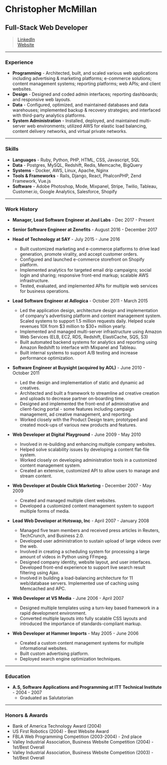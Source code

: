 # Christopher McMillan
## Full-Stack Web Developer

> [LinkedIn](https://www.linkedin.com/in/kmsquared)  
> [Website](http://www.kmsquared.net)

---

### Experience

* **Programming** - Architected, built, and scaled various web applications including advertising & marketing platforms; e-commerce solutions; content management systems; reporting platforms; web APIs; and client websites.
* **Design** - Designed and coded admin interfaces; reporting dashboards; and responsive web layouts.
* **Data** -  Configured, optimized, and maintained databases and data warehouses; implemented backup & recovery strategies; and interfaced with third-party analytics platforms.
* **System Administration** - Installed, deployed, and maintained multi-server web environments; utilized AWS for elastic load balancing, content delivery networks, and virtual private networks.

---

###  Skills

* **Languages** - Ruby, Python, PHP, HTML, CSS, Javascript, SQL
* **Data** - Postgres, MySQL, Redshift, Redis, Memcache, BigQuery
* **Systems** - Docker, AWS, Linux, Apache, Nginx
* **Tools & Frameworks** - Rails, Django, React, PhalconPHP, Zend Framework, Vue.js
* **Software** - Adobe Photoshop, Mode, Mixpanel, Stripe, Twilio, Tableau, Customer.io, Google Analytics, Salesforce, Shopify

---

### Work History

* **Manager, Lead Software Engineer at Juul Labs** - Dec 2017 - Present

* **Senior Software Engineer at Zenefits** - August 2016 - December 2017

* **Head of Technology at SAY** - July 2015 - June 2016
  * Built customized marketing and e-commerce platforms to drive lead generation, promote virality, and accept customer orders.
  * Configured and launched e-commerce storefront on Shopify platform. 
  * Implemented analytics for targeted email drip campaigns; social login and sharing; responsive front-end markup; scalable AWS infrastructure.
  * Tested, evaluated, and implemented APIs for multiple web services for business operations.


* **Lead Software Engineer at Adlogica** - October 2011 - March 2015
  * Led the application design, architecture design and implementation of company's advertising platform and content management system. Scaled systems to support 1.5 million requests daily. Helped scale revenues 10X from $3 million to $30+ million yearly.
  * Implemented and managed multi-server infrastructure using Amazon Web Services (ELB, EC2, RDS, Redshift, ElastiCache, SQS, S3)
  * Built automated backend systems for analytics and reporting using Amazon Redshift to interface with Mixpanel and Tableau.
  * Built internal systems to support A/B testing and increase performance optimization.


* **Software Engineer at Buysight (acquired by AOL)** - June 2010 - October 2011
  * Led the design and implementation of static and dynamic ad creatives. 
  * Architected and built a framework to streamline ad creative creation and uploads to decrease partner on-boarding time.
  * Designed and implemented the front-end of administrative and client-facing portal - some features including campaign management, ad creative management, and reporting.
  * Worked closely with the Product Design team; prototyped and created mock-ups of various new products and features.


* **Web Developer at Digital Playground** - June 2009 - May 2010
  * Involved in re-building and enhancing multiple company websites.
  * Helped solve scalability issues by developing a content flat-file system.
  * Worked closely on developing administration tools in a customized content management system.
  * Created an extensive, customized API to allow users to manage and stream content.


* **Web Developer at Double Click Marketing** - December 2007 - May 2009
  * Created and managed multiple client websites.
  * Developed a customized content management system to support multiple forms of media.


* **Lead Web Developer at Hotswap, Inc**  - April 2007 - January 2008
  * Managed five team members and received press articles in Reuters, TechCrunch, and Business 2.0.
  * Developed user administration to sustain upload of large videos over the web.
  * Involved in creating a scheduling system for processing a large amount of videos in Python using FFmpeg.
  * Designed company identity, website layout, and user interfaces. Developed front-end experience to support live search result filtering using Ajax.
  * Involved in building a load-balancing architecture for 11 web/database servers. Implemented use of caching using Memcached and APC.


* **Web Developer at VS Media** - June 2006 - April 2007
  * Designed multiple templates using a turn-key based framework in a rapid development environment.
  * Converted multiple layouts into fully scalable CSS layouts and introduced the importance of standards-compliant markup.


* **Web Developer at Hammer Imports** - May 2005 - June 2006
  * Created a custom content management systems for multiple informational websites.
  * Built custom advertising platform.
  * Deployed search engine optimization techniques.

---

### Education

* **A.S, Software Applications and Programming at ITT Technical Institute** - 2004 - 2007
    * Graduated as Salutatorian

---

### Honors & Awards

* Bank of America Technology Award (2004)
* US First Robotics (2004) - Best Website Award
* FBLA Web Programming Competition (2003-2004) - 2nd place
* Valley Industrial Association, Business Website Competition (2004) - 1st/Best Overall
* Valley Industrial Association, Business Website Competition (2003) - 1st/Best Overall
